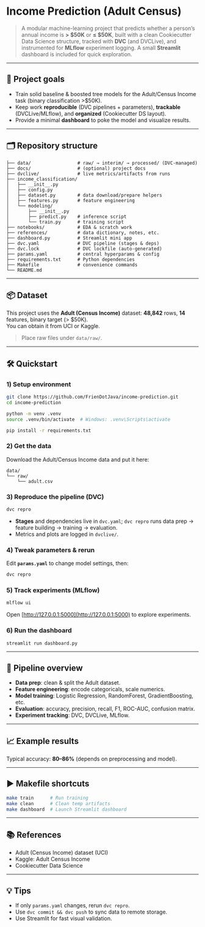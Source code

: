 # Income Prediction (Adult Census)

> A modular machine-learning project that predicts whether a person’s annual income is **> $50K** or **≤ $50K**, built with a clean Cookiecutter Data Science structure, tracked with **DVC** (and DVCLive), and instrumented for **MLflow** experiment logging. A small **Streamlit** dashboard is included for quick exploration.

---

## 📌 Project goals

- Train solid baseline & boosted tree models for the Adult/Census Income task (binary classification >$50K).
- Keep work **reproducible** (DVC pipelines + parameters), **trackable** (DVCLive/MLflow), and **organized** (Cookiecutter DS layout).
- Provide a minimal **dashboard** to poke the model and visualize results.

---

## 🗂 Repository structure

```
├── data/                 # raw/ → interim/ → processed/ (DVC-managed)
├── docs/                 # (optional) project docs
├── dvclive/              # live metrics/artifacts from runs
├── income_classification/
│   ├── __init__.py
│   ├── config.py
│   ├── dataset.py        # data download/prepare helpers
│   ├── features.py       # feature engineering
│   └── modeling/
│       ├── __init__.py
│       ├── predict.py    # inference script
│       └── train.py      # training script
├── notebooks/            # EDA & scratch work
├── references/           # data dictionary, notes, etc.
├── dashboard.py          # Streamlit mini app
├── dvc.yaml              # DVC pipeline (stages & deps)
├── dvc.lock              # DVC lockfile (auto-generated)
├── params.yaml           # central hyperparams & config
├── requirements.txt      # Python dependencies
├── Makefile              # convenience commands
└── README.md
```

---

## 📦 Dataset

This project uses the **Adult (Census Income)** dataset: **48,842** rows, **14** features, binary target (> $50K).  
You can obtain it from UCI or Kaggle.

> Place raw files under `data/raw/`.

---

## 🛠️ Quickstart

### 1) Setup environment

```bash
git clone https://github.com/FrienDotJava/income-prediction.git
cd income-prediction

python -m venv .venv
source .venv/bin/activate  # Windows: .venv\Scripts\activate

pip install -r requirements.txt
```

### 2) Get the data

Download the Adult/Census Income data and put it here:

```
data/
└── raw/
    └── adult.csv
```

### 3) Reproduce the pipeline (DVC)

```bash
dvc repro
```

- **Stages** and dependencies live in `dvc.yaml`; `dvc repro` runs data prep → feature building → training → evaluation.
- Metrics and plots are logged in `dvclive/`.

### 4) Tweak parameters & rerun

Edit **`params.yaml`** to change model settings, then:

```bash
dvc repro
```

### 5) Track experiments (MLflow)

```bash
mlflow ui
```

Open [http://127.0.0.1:5000](http://127.0.0.1:5000) to explore experiments.

### 6) Run the dashboard

```bash
streamlit run dashboard.py
```

---

## 🧪 Pipeline overview

- **Data prep**: clean & split the Adult dataset.  
- **Feature engineering**: encode categoricals, scale numerics.  
- **Model training**: Logistic Regression, RandomForest, GradientBoosting, etc.  
- **Evaluation**: accuracy, precision, recall, F1, ROC-AUC, confusion matrix.  
- **Experiment tracking**: DVC, DVCLive, MLflow.

---

## 📈 Example results

Typical accuracy: **80–86%** (depends on preprocessing and model).

---

## ▶️ Makefile shortcuts

```bash
make train      # Run training
make clean      # Clean temp artifacts
make dashboard  # Launch Streamlit dashboard
```

---

## 📚 References

- Adult (Census Income) dataset (UCI)
- Kaggle: Adult Census Income
- Cookiecutter Data Science

---

## 💡 Tips

- If only `params.yaml` changes, rerun `dvc repro`.  
- Use `dvc commit && dvc push` to sync data to remote storage.  
- Use Streamlit for fast visual validation.
